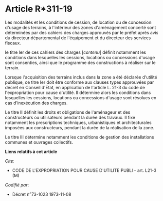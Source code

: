 # Article R*311-19

Les modalités et les conditions de cession, de location ou de concession d'usage des terrains, à l'intérieur des zones
d'aménagement concerté sont déterminées par des cahiers des charges approuvés par le préfet après avis du directeur
départemental de l'équipement et du directeur des services fiscaux.

le titre Ier de ces cahiers des charges [*contenu*] définit notamment les conditions dans lesquelles les cessions, locations
ou concessions d'usage sont consenties, ainsi que le programme des constructions à réaliser sur le terrain.

Lorsque l'acquisition des terrains inclus dans la zone a été déclarée d'utilité publique, ce titre Ier doit être conforme aux
clauses types approuvées par décret en Conseil d'Etat, en application de l'article L. 21-3 du code de l'expropriation pour
cause d'utilité. Il détermine alors les conditions dans lesquelles les cessions, locations ou concessions d'usage sont
résolues en cas d'inexécution des charges.

Le titre II définit les droits et obligations de l'aménageur et des constructeurs ou utilisateurs pendant la durée des
travaux. Il fixe notamment les prescriptions techniques, urbanistiques et architecturales imposées aux constructeurs, pendant
la durée de la réalisation de la zone.

Le titre III détermine notamment les conditions de gestion des installations communes et ouvrages collectifs.

**Liens relatifs à cet article**

_Cite_:

  - CODE DE L'EXPROPRIATION POUR CAUSE D'UTILITE PUBLI - art. L21-3 (M)

_Codifié par_:

  - Décret n°73-1023 1973-11-08
